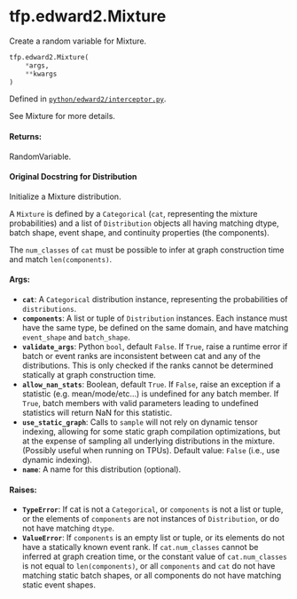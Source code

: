 <div itemscope itemtype="http://developers.google.com/ReferenceObject">
<meta itemprop="name" content="tfp.edward2.Mixture" />
<meta itemprop="path" content="Stable" />
</div>

# tfp.edward2.Mixture

Create a random variable for Mixture.

``` python
tfp.edward2.Mixture(
    *args,
    **kwargs
)
```



Defined in [`python/edward2/interceptor.py`](https://github.com/tensorflow/probability/tree/master/tensorflow_probability/python/edward2/interceptor.py).

<!-- Placeholder for "Used in" -->

See Mixture for more details.

#### Returns:
RandomVariable.


#### Original Docstring for Distribution

Initialize a Mixture distribution.

A `Mixture` is defined by a `Categorical` (`cat`, representing the
mixture probabilities) and a list of `Distribution` objects
all having matching dtype, batch shape, event shape, and continuity
properties (the components).

The `num_classes` of `cat` must be possible to infer at graph construction
time and match `len(components)`.

#### Args:

* <b>`cat`</b>: A `Categorical` distribution instance, representing the probabilities
    of `distributions`.
* <b>`components`</b>: A list or tuple of `Distribution` instances.
  Each instance must have the same type, be defined on the same domain,
  and have matching `event_shape` and `batch_shape`.
* <b>`validate_args`</b>: Python `bool`, default `False`. If `True`, raise a runtime
  error if batch or event ranks are inconsistent between cat and any of
  the distributions. This is only checked if the ranks cannot be
  determined statically at graph construction time.
* <b>`allow_nan_stats`</b>: Boolean, default `True`. If `False`, raise an
 exception if a statistic (e.g. mean/mode/etc...) is undefined for any
  batch member. If `True`, batch members with valid parameters leading to
  undefined statistics will return NaN for this statistic.
* <b>`use_static_graph`</b>: Calls to `sample` will not rely on dynamic tensor
  indexing, allowing for some static graph compilation optimizations, but
  at the expense of sampling all underlying distributions in the mixture.
  (Possibly useful when running on TPUs).
  Default value: `False` (i.e., use dynamic indexing).
* <b>`name`</b>: A name for this distribution (optional).


#### Raises:

* <b>`TypeError`</b>: If cat is not a `Categorical`, or `components` is not
  a list or tuple, or the elements of `components` are not
  instances of `Distribution`, or do not have matching `dtype`.
* <b>`ValueError`</b>: If `components` is an empty list or tuple, or its
  elements do not have a statically known event rank.
  If `cat.num_classes` cannot be inferred at graph creation time,
  or the constant value of `cat.num_classes` is not equal to
  `len(components)`, or all `components` and `cat` do not have
  matching static batch shapes, or all components do not
  have matching static event shapes.